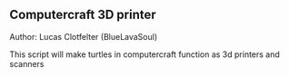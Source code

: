 Computercraft 3D printer
------------------------

Author:
Lucas Clotfelter (BlueLavaSoul)

This script will make turtles in computercraft function as 3d printers and scanners

